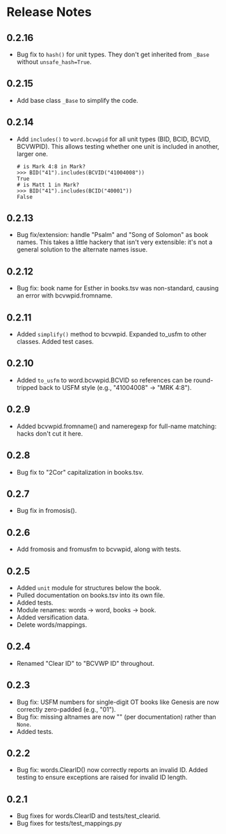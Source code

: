 # Release Notes

## 0.2.16

- Bug fix to `hash()` for unit types. They don't get inherited from
  `_Base` without `unsafe_hash=True`.

## 0.2.15

- Add base class `_Base` to simplify the code.

## 0.2.14

- Add `includes()` to `word.bcvwpid` for all unit types (BID, BCID,
  BCVID, BCVWPID). This allows testing whether one unit is included in
  another, larger one.

  ```
  # is Mark 4:8 in Mark?
  >>> BID("41").includes(BCVID("41004008"))
  True
  # is Matt 1 in Mark?
  >>> BID("41").includes(BCID("40001"))
  False
  ```

## 0.2.13

- Bug fix/extension: handle "Psalm" and "Song of Solomon" as book
  names. This takes a little hackery that isn't very extensible: it's
  not a general solution to the alternate names issue.

## 0.2.12

- Bug fix: book name for Esther in books.tsv was non-standard,
  causing an error with bcvwpid.fromname.

## 0.2.11

- Added `simplify()` method to bcvwpid. Expanded to_usfm to other
  classes. Added test cases.

## 0.2.10

- Added `to_usfm` to word.bcvwpid.BCVID so references can be
  round-tripped back to USFM style (e.g., "41004008" -> "MRK 4:8").

## 0.2.9

- Added bcvwpid.fromname() and nameregexp for full-name matching:
  hacks don't cut it here.

## 0.2.8

- Bug fix to "2Cor" capitalization in books.tsv.

## 0.2.7

- Bug fix in fromosis().

## 0.2.6

- Add fromosis and fromusfm to bcvwpid, along with tests.

## 0.2.5

- Added `unit` module for structures below the book.
- Pulled documentation on books.tsv into its own file.
- Added tests.
- Module renames: words -> word, books -> book.
- Added versification data.
- Delete words/mappings.

## 0.2.4

- Renamed "Clear ID" to "BCVWP ID" throughout.

## 0.2.3

- Bug fix: USFM numbers for single-digit OT books like Genesis are now
  correctly zero-padded (e.g., "01").
- Bug fix: missing altnames are now "" (per documentation) rather than `None`.
- Added tests.

## 0.2.2

- Bug fix: words.ClearID() now correctly reports an invalid ID. Added
  testing to ensure exceptions are raised for invalid ID length.

## 0.2.1

- Bug fixes for words.ClearID and tests/test_clearid.
- Bug fixes for tests/test_mappings.py
